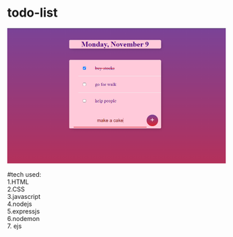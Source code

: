 # todo-list
![result](result.PNG)


#tech used:
<br>1.HTML
<br>2.CSS
<br>3.javascript
<br>4.nodejs
<br>5.expressjs
<br>6.nodemon
<br>7. ejs
